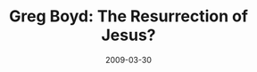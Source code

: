 ---
layout: media
category: media
title: "Greg Boyd: The Resurrection of Jesus?"
date: 2009-03-30
description: "Greg Boyd discusses evidence for the resurrection of Jesus."
video: "http://s3.amazonaws.com/crossroads-media/other-media/video/w6-greg.mp4"
video-poster: "http://s3.amazonaws.com/crossroads-media/images/w6-greg-still.jpg"
---
